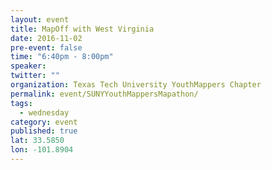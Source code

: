 ```yaml
---
layout: event
title: MapOff with West Virginia
date: 2016-11-02
pre-event: false
time: "6:40pm - 8:00pm"
speaker: 
twitter: ""
organization: Texas Tech University YouthMappers Chapter
permalink: event/SUNYYouthMappersMapathon/
tags: 
  - wednesday
category: event
published: true
lat: 33.5850
lon: -101.8904
---
```


